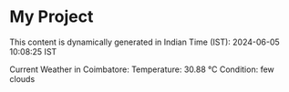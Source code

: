 # My Project

This content is dynamically generated in Indian Time (IST): 2024-06-05 10:08:25 IST


Current Weather in Coimbatore:
Temperature: 30.88 °C
Condition: few clouds
